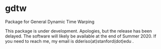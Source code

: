 # gdtw
Package for General Dynamic Time Warping

This package is under development. Apologies, but the release has been delayed. The software will likely be available at the end of Summer 2020. If you need to reach me, my email is dderiso(at)stanford(dot)edu .
